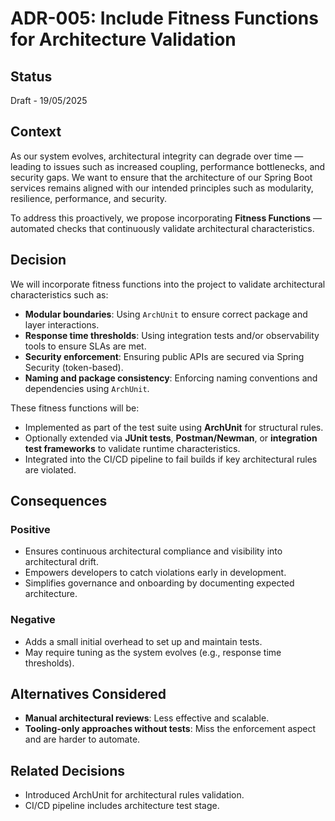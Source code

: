 # ADR-005: Include Fitness Functions for Architecture Validation

## Status

Draft - 19/05/2025

## Context

As our system evolves, architectural integrity can degrade over time — leading to issues such as increased coupling, performance bottlenecks, and security gaps. We want to ensure that the architecture of our Spring Boot services remains aligned with our intended principles such as modularity, resilience, performance, and security.

To address this proactively, we propose incorporating **Fitness Functions** — automated checks that continuously validate architectural characteristics.

## Decision

We will incorporate fitness functions into the project to validate architectural characteristics such as:

- **Modular boundaries**: Using `ArchUnit` to ensure correct package and layer interactions.
- **Response time thresholds**: Using integration tests and/or observability tools to ensure SLAs are met.
- **Security enforcement**: Ensuring public APIs are secured via Spring Security (token-based).
- **Naming and package consistency**: Enforcing naming conventions and dependencies using `ArchUnit`.

These fitness functions will be:

- Implemented as part of the test suite using **ArchUnit** for structural rules.
- Optionally extended via **JUnit tests**, **Postman/Newman**, or **integration test frameworks** to validate runtime characteristics.
- Integrated into the CI/CD pipeline to fail builds if key architectural rules are violated.

## Consequences

### Positive

- Ensures continuous architectural compliance and visibility into architectural drift.
- Empowers developers to catch violations early in development.
- Simplifies governance and onboarding by documenting expected architecture.

### Negative

- Adds a small initial overhead to set up and maintain tests.
- May require tuning as the system evolves (e.g., response time thresholds).

## Alternatives Considered

- **Manual architectural reviews**: Less effective and scalable.
- **Tooling-only approaches without tests**: Miss the enforcement aspect and are harder to automate.

## Related Decisions

- Introduced ArchUnit for architectural rules validation.
- CI/CD pipeline includes architecture test stage.
